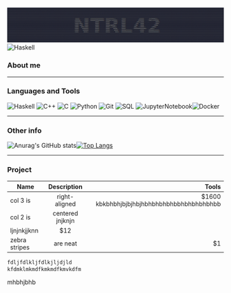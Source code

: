 [![Header](https://github.com/ntrl42/ntrl42/blob/main/assets/214.png)](https://21-school.ru/)
![Haskell](https://img.shields.io/badge/Haskell-090909?style=for-the-badge&logo=haskell&logoColor=47C5FB)


### **About me** ###

___

### **Languages and Tools** ###
![Haskell](https://img.shields.io/badge/Haskell-090909?style=for-the-badge&logo=haskell&logoColor=47C5FB) ![C++](https://img.shields.io/badge/C++-2F4F4F?style=for-the-badge&logo=c%2b%2b&logoColor=47C5FB) ![C](https://img.shields.io/badge/Си-808080?style=for-the-badge&logo=C&logoColor=47C5FB) ![Python](https://img.shields.io/badge/Python-47C5FB?style=for-the-badge&logo=python&logoColor=090909) ![Git](https://img.shields.io/badge/Git-f7f7f7?style=for-the-badge&logo=git&logoColor=e94e2e)  ![SQL](https://img.shields.io/badge/SQL-E9D54D?style=for-the-badge&logo=mysql&logoColor=006488) ![JupyterNotebook](https://img.shields.io/badge/Jupyter-0e2044?style=for-the-badge&logo=Jupyter&logoColor=ef7828)![Docker](https://img.shields.io/badge/Docker-f7f7f7?style=for-the-badge&logo=Docker&logoColor=004d9d)

___
### **Other info** ###


![Anurag's GitHub stats](https://github-readme-stats.vercel.app/api?username=ntrl42&show_icons=true&count_private=true)[![Top Langs](https://github-readme-stats.vercel.app/api/top-langs/?username=ntrl42&layout=compact)](https://github.com/anuraghazra/github-readme-stats)

___
### **Project** ###

| Name          | Description   | Tools |
| ------------- |:-------------:| -----:|
| col 3 is      | right-aligned | $1600 kbkbhbhjbjbjhbjhbhbhbhbhbbhbhbhbhbhbb|
| col 2 is      | centered   jnjknjn
ljnjnkjjknn     |   $12 |
| zebra stripes | are neat      |    $1 |



```
fdljfdlkljfdlkjljdjld
kfdmklmkmdfkmkmdfkmvkdfm
```
mhbhjbhb

